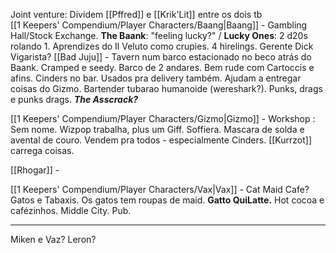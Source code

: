Joint venture: 
Dividem [[Pffred]] e [[Krik'Lit]] entre os dois tb  
[[1 Keepers' Compendium/Player Characters/Baang|Baang]] - Gambling Hall/Stock Exchange. **The Baank**: "feeling lucky?" / **Lucky Ones**: 2 d20s rolando 1. Aprendizes do Il Veluto como crupies. 4 hirelings. Gerente Dick Vigarista? 
[[Bad Juju]] - Tavern num barco estacionado no beco atrás do Baank. Cramped e seedy. Barco de 2 andares. Bem rude com Cartoccis e afins. Cinders no bar. Usados pra delivery também. Ajudam a entregar coisas do Gizmo. Bartender tubarao humanoide (wereshark?). Punks, drags e punks drags. ***The Asscrack?***

[[1 Keepers' Compendium/Player Characters/Gizmo|Gizmo]] - Workshop : Sem nome. Wizpop trabalha, plus um Giff. Soffiera. Mascara de solda e avental de couro. Vendem pra todos - especialmente Cinders. [[Kurrzot]] carrega coisas. 

[[Rhogar]] - 

[[1 Keepers' Compendium/Player Characters/Vax|Vax]] - Cat Maid Cafe? Gatos e Tabaxis. Os gatos tem roupas de maid. **Gatto QuiLatte.** Hot cocoa e cafézinhos. Middle City. Pub. 


----
Miken e Vaz? Leron? 